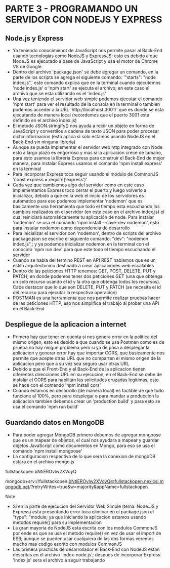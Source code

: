 # PARTE 3 - PROGRAMANDO UN SERVIDOR CON NODEJS Y EXPRESS

## Node.js y Express
- Ya teniendo conocimienot de JavaScript nos permite pasar al Back-End usando tecnologias como NodeJS y ExpressJS; esto es debido a que NodeJS es ejecutado a base de JavaScript y usa el motor de Chrome V8 de Google.
- Dentro del archivo 'package.json' se debe agregar un comando, en la parte de los scripts se agrega el siguiente comando: '"starts": "node index.js",' este comando explica que en la terminal cuando ejecutemos 'node index.js' o 'npm start' se ejecuta el archivo; en este caso el archivo que se esta utilizando es el 'index.js'
- Una vez teniendo el servidor web simple podemos ejecutar el comando 'npm start' para ver el resultado de la consola en la terminal o tambien podemos acceder a la URL 'http://localhost:3001/' que es donde se esta ejecutando de manera local (recordemos que el puerto 3001 esta definido en el archivo index.js)
- El metodo JSON.stringify() nos ayuda a reciir un objeto en forma de JavaScript y convertilos a cadena de texto JSON para poder procesar dicha informacion (esto aplica si solo estamos usando NodeJS en el Back-End sin ninguna libreria)
- Aunque se pueda implementar el servidor web http integrado con Node esto a largo plazo es engorroso y mas si la aplicacion crece de tamaño, para esto usamos la libreria Express para construir el Back-End de mejor manera, para instalar Express usamos el comando 'npm install express' en la terminal
- Para incorporar Express toca seguir usando el modulo de CommonJS 'const express = require('express')'
- Cada vez que cambiemos algo del servidor como en este caso implementamos Express toco cerrar el puerto y luego volverlo a inicializar, debido a que en la web el inicio de los servidores es automatico para eso podemos implementar 'nodemon' que es basicamente una herramienta que todo el tiempo esta escuchando los cambios realizados en el servidor (en este caso en el archivo index.js) el cual reiniciará automáticamente tu aplicación de node. Para instalar 'nodemon' se usa el comando 'npm install --save-dev nodemon', esto para instalar nodemon como dependencia de desarrollo
- Para inicializar el servidor con 'nodemon', dentro de scripts del archivo package.json se escribe el siguiente comando: "dev": "nodemon index.js",; y ya podemos inicializar nodemon en la terminal con el conocido 'npm run dev' para que este todo el tiempo escuchando el servidor
- Cuando se habla del termino REST en API REST hablamos que es un estilo arquitectonico destinado a crear aplicaciones web escalables
- Dentro de las peticiones HTTP tenemos: GET, POST, DELETE, PUT y PATCH; en donde podemos tener dos peticiones GET (una que obtenga un solo recurso usando el id y la otra que obtenga todos los recursos). Cabe destacar que lo que son DELETE, PUT y PATCH (se necesita el id del recurso para ejecutar la respectiva operacion)
- POSTMAN es una herramienta que nos permite realizar pruebas hacer de las peticiones HTTP, eso nos simplifica el trabajo al probar una API en el Back-End

## Despliegue de la aplicacion a internet
- Primero hay que tener en cuenta si nos genera error en la politica del mismo origen, esto es debido a que cuando se usa Postman como es de prueba no hay ningun problema pero si ya de pasa a desplegar la aplicacion y generar error hay que importar CORS, que basicamente nos permite que acepte otras URL que no comparten el mismo origen de la aplicacion pero que a su vez sea seguro usar otras URL
- Debido a que el Front-End y el Back-End de la aplicacion tienen diferentes direcciones URL en su ejecucion, en el Back-End se debe de instalar el CORS para habilitan las solicitudes cruzadas legítimas, esto se hace con el comando 'npm install cors'
- Cuando estamos en desarrollo (de manera local) es factible de que todo funcione al 100%, pero para desplegar o para mandar a produccion la aplicacion tambien debemos crear un 'production build' y para esto se usa el comando 'npm run build'

## Guardando datos en MongoDB
- Para poder agregar MongoDB primero debemos de agregar mongoose que es un mapear de objetos, el cual nos ayudara a mapear y guardar objetos JavaScript como documentos en Mongo, para eso se usa el comando 'npm install mongoose'
- La configuracion respectiva de lo que sera la conexion de mongoDB estara en el archivo mongo.js

fullstackopen
bNtiEROvlw2XVoyQ

mongodb+srv://fullstackopen:bNtiEROvlw2XVoyQ@fullstackopen.nexlcsi.mongodb.net/?retryWrites=true&w=majority&appName=fullstackopen




> [!NOTE]
> - Si en la parte de ejecucion del Servidor Web Simple (tema: Node.JS y Express) esta presentando error toca eliminar en el package.json el "type": "module; ya que iniciando la aplicacion estamos usando metodos require() para su implementacion
> - La gran mayoria de NodeJS esta escrita con los modulos CommonJS por ende es que se usa el metodo require() en vez de usar el import de ES6; aunque se pueden usar cualquiera de las dos formas veremos mucho mas codigo escrito con modulos CommonJS
> - Las primera practicas de desarrollador el Back-End con NodeJS estan descritas en el archivo 'index-node.js'; despues de incorporar Express 'index.js' sera el archivo a seguir trabajando

